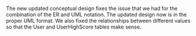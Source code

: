 The new updated conceptual design fixes the issue that we had for the combination of the ER and UML notation. The updated design now is in the proper UML format. We also fixed the relationships between different values so that the User and UserHighScore tables make sense.
